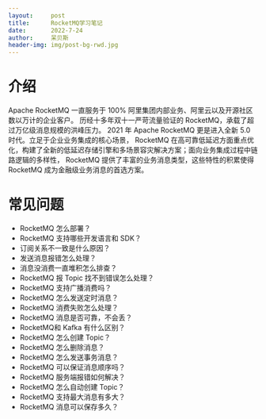 ```yaml
---
layout:     post
title:      RocketMQ学习笔记
date:       2022-7-24
author:     呆贝斯
header-img: img/post-bg-rwd.jpg
---
```

# 介绍
Apache RocketMQ 一直服务于 100% 阿里集团内部业务、阿里云以及开源社区数以万计的企业客户。
历经十多年双十一严苛流量验证的 RocketMQ，承载了超过万亿级消息规模的洪峰压力。
2021 年 Apache RocketMQ 更是进入全新 5.0 时代。立足于企业业务集成的核心场景，
RocketMQ 在高可靠低延迟方面重点优化，构建了全新的低延迟存储引擎和多场景容灾解决方案；面向业务集成过程中链路逻辑的多样性，
RocketMQ 提供了丰富的业务消息类型，这些特性的积累使得 RocketMQ 成为金融级业务消息的首选方案。

# 

# 常见问题
* RocketMQ 怎么部署？
* RocketMQ 支持哪些开发语言和 SDK？
* 订阅关系不一致是什么原因？
* 发送消息报错怎么处理？
* 消息没消费一直堆积怎么排查？
* RocketMQ 报 Topic 找不到错误怎么处理？
* RocketMQ 支持广播消费吗？
* RocketMQ 怎么发送定时消息？
* RocketMQ 消费失败怎么处理？
* RocketMQ 消息是否可靠，不会丢？
* RocketMQ和 Kafka 有什么区别？
* RocketMQ 怎么创建 Topic？
* RocketMQ 怎么删除消息？
* RocketMQ 怎么发送事务消息？
* RocketMQ 可以保证消息顺序吗？
* RocketMQ 服务端报错如何解决？
* RocketMQ 怎么自动创建 Topic？
* RocketMQ 支持最大消息有多大？
* RocketMQ 消息可以保存多久？